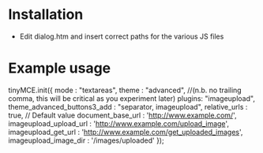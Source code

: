 # Installation #

* Edit dialog.htm and insert correct paths for the various JS files

# Example usage #

tinyMCE.init({
        mode : "textareas",
        theme : "advanced",   //(n.b. no trailing comma, this will be critical as you experiment later)
        plugins: "imageupload",
        theme_advanced_buttons3_add : "separator, imageupload",
        relative_urls : true, // Default value
        document_base_url : 'http://www.example.com/',
        imageupload_upload_url : 'http://www.example.com/upload_image',
        imageupload_get_url : 'http://www.example.com/get_uploaded_images',
        imageupload_image_dir : '/images/uploaded'
});
